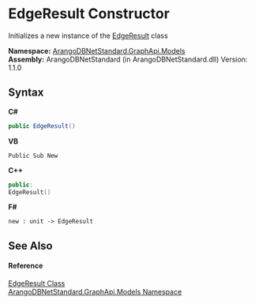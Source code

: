 # EdgeResult Constructor 
 

Initializes a new instance of the <a href="96134a70-71e7-e9b3-d4f9-b6909a8331e5">EdgeResult</a> class

**Namespace:**&nbsp;<a href="6fb2338d-d8f7-f9c1-2056-1702fe9bf954">ArangoDBNetStandard.GraphApi.Models</a><br />**Assembly:**&nbsp;ArangoDBNetStandard (in ArangoDBNetStandard.dll) Version: 1.1.0

## Syntax

**C#**<br />
``` C#
public EdgeResult()
```

**VB**<br />
``` VB
Public Sub New
```

**C++**<br />
``` C++
public:
EdgeResult()
```

**F#**<br />
``` F#
new : unit -> EdgeResult
```


## See Also


#### Reference
<a href="96134a70-71e7-e9b3-d4f9-b6909a8331e5">EdgeResult Class</a><br /><a href="6fb2338d-d8f7-f9c1-2056-1702fe9bf954">ArangoDBNetStandard.GraphApi.Models Namespace</a><br />